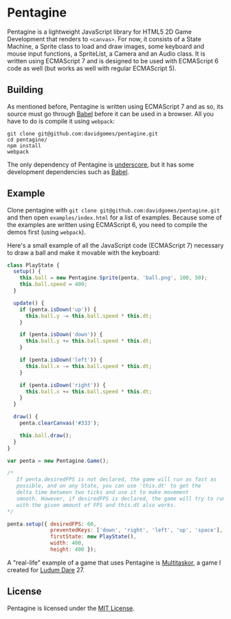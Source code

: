 Pentagine
=========
Pentagine is a lightweight JavaScript library for HTML5 2D Game Development that renders to `<canvas>`. For now, it consists of a State Machine, a Sprite class to load and draw images, some keyboard and mouse input functions, a SpriteList, a Camera and an Audio class. It is written using ECMAScript 7 and is designed to be used with ECMAScript 6 code as well (but works as well with regular ECMAScript 5).

Building
--------
As mentioned before, Pentagine is written using ECMAScript 7 and as so, its source must go through [Babel](https://babeljs.io/) before it can be used in a browser. All you have to do is compile it using `webpack`:

```
git clone git@github.com:davidgomes/pentagine.git
cd pentagine/
npm install
webpack
```

The only dependency of Pentagine is [underscore](http://underscorejs.org/), but it has some development dependencies such as [Babel](https://babeljs.io/).

Example
-------
Clone pentagine with `git clone git@github.com:davidgomes/pentagine.git` and then open `examples/index.html` for a list of examples. Because some of the examples are written using ECMAScript 6, you need to compile the demos first (using `webpack`).

Here's a small example of all the JavaScript code (ECMAScript 7) necessary to draw a ball and make it movable with the keyboard:

```javascript
class PlayState {
  setup() {
    this.ball = new Pentagine.Sprite(penta, 'ball.png', 100, 50);
    this.ball.speed = 400;
  }

  update() {
    if (penta.isDown('up')) {
      this.ball.y -= this.ball.speed * this.dt;
    }

    if (penta.isDown('down')) {
      this.ball.y += this.ball.speed * this.dt;
    }

    if (penta.isDown('left')) {
      this.ball.x -= this.ball.speed * this.dt;
    }

    if (penta.isDown('right')) {
      this.ball.x += this.ball.speed * this.dt;
    }
  }

  draw() {
    penta.clearCanvas('#333');

    this.ball.draw();
  }
}

var penta = new Pentagine.Game();

/*
   If penta.desiredFPS is not declared, the game will run as fast as
   possible, and on any State, you can use 'this.dt' to get the
   delta time between two ticks and use it to make movement
   smooth. However, if desiredFPS is declared, the game will try to run
   with the given amount of FPS and this.dt also works.
*/

penta.setup({ desiredFPS: 60,
              preventedKeys: ['down', 'right', 'left', 'up', 'space'],
              firstState: new PlayState(),
              width: 400,
              height: 400 });
```

A "real-life" example of a game that uses Pentagine is [Multitaskor](https://github.com/davidgomes/multitaskor), a game I created for [Ludum Dare](https://ludumdare.com) 27.

License
-------
Pentagine is licensed under the [MIT License](https://github.com/davidgomes/pentagine/blob/master/LICENSE).
